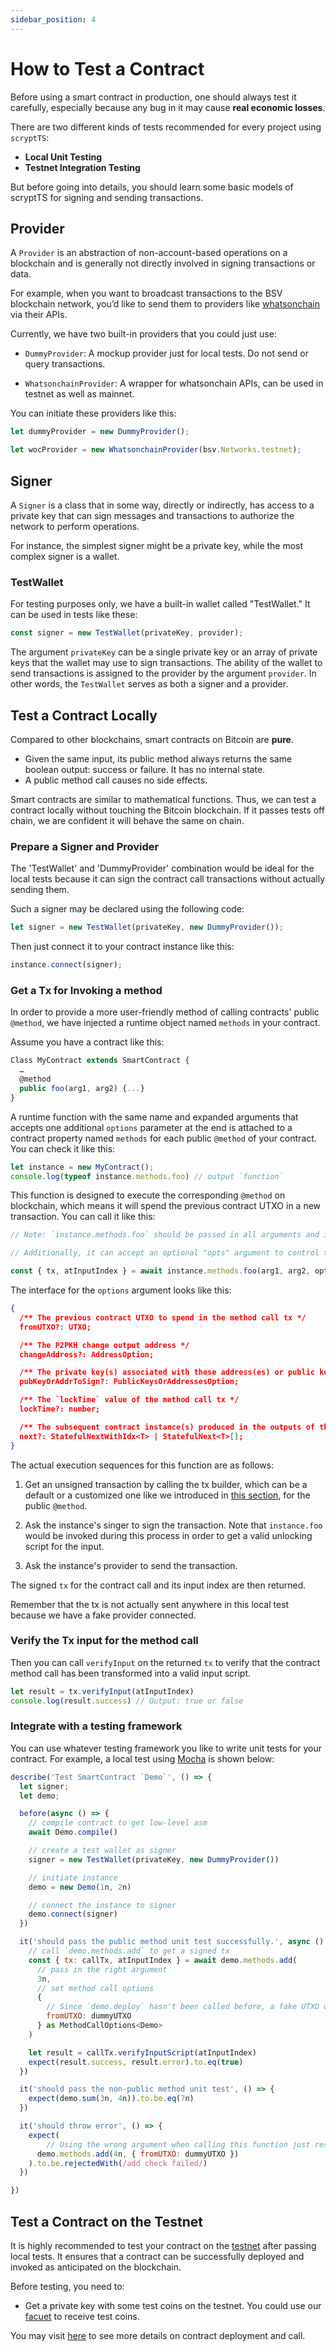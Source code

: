 ```yaml
---
sidebar_position: 4
---
```

 
# How to Test a Contract
 
Before using a smart contract in production, one should always test it carefully, especially because any bug in it may cause **real economic losses**.
 
There are two different kinds of tests recommended for every project using `scryptTS`:
 
* **Local Unit Testing**
* **Testnet Integration Testing**

But before going into details, you should learn some basic models of scryptTS for signing and sending transactions.

## Provider

A `Provider` is an abstraction of non-account-based operations on a blockchain and is generally not directly involved in signing transactions or data.

For example, when you want to broadcast transactions to the BSV blockchain network, you’d like to send them to providers like [whatsonchain](https://whatsonchain.com/) via their APIs.

Currently, we have two built-in providers that you could just use:

* `DummyProvider`: A mockup provider just for local tests. Do not send or query transactions.

* `WhatsonchainProvider`: A wrapper for whatsonchain APIs, can be used in testnet as well as mainnet.

You can initiate these providers like this:

```ts
let dummyProvider = new DummyProvider();

let wocProvider = new WhatsonchainProvider(bsv.Networks.testnet);
```

## Signer 

A `Signer` is a class that in some way, directly or indirectly, has access to a private key that can sign messages and transactions to authorize the network to perform operations.

For instance, the simplest signer might be a private key, while the most complex signer is a wallet.

### TestWallet

For testing purposes only, we have a built-in wallet called "TestWallet." It can be used in tests like these:

```ts
const signer = new TestWallet(privateKey, provider);
```

The argument `privateKey` can be a single private key or an array of private keys that the wallet may use to sign transactions. The ability of the wallet to send transactions is assigned to the provider by the argument `provider`. In other words, the `TestWallet` serves as both a signer and a provider.

## Test a Contract Locally

Compared to other blockchains, smart contracts on Bitcoin are **pure**.

* Given the same input, its public method always returns the same boolean output: success or failure. It has no internal state.
* A public method call causes no side effects.

Smart contracts are similar to mathematical functions. Thus, we can test a contract locally without touching the Bitcoin blockchain. If it passes tests off chain, we are confident it will behave the same on chain.

### Prepare a Signer and Provider

The 'TestWallet' and 'DummyProvider' combination would be ideal for the local tests because it can sign the contract call transactions without actually sending them. 

Such a signer may be declared using the following code:

```ts
let signer = new TestWallet(privateKey, new DummyProvider());
```

Then just connect it to your contract instance like this:

```ts
instance.connect(signer);
```

### Get a Tx for Invoking a method
 
In order to provide a more user-friendly method of calling contracts' public `@method`, we have injected a runtime object named `methods` in your contract. 

Assume you have a contract like this:

```ts
Class MyContract extends SmartContract {
  …
  @method
  public foo(arg1, arg2) {...}
}
```

A runtime function with the same name and expanded arguments that accepts one additional `options` parameter at the end is attached to a contract property named `methods` for each public `@method` of your contract. You can check it like this:

```ts
let instance = new MyContract();
console.log(typeof instance.methods.foo) // output `function`
```

This function is designed to execute the corresponding `@method` on blockchain, which means it will spend the previous contract UTXO in a new transaction. You can call it like this:

```ts
// Note: `instance.methods.foo` should be passed in all arguments and in the same order that `instance.foo` would take. 

// Additionally, it can accept an optional "opts" argument to control the behavior of the function.

const { tx, atInputIndex } = await instance.methods.foo(arg1, arg2, options);
```

The interface for the `options` argument looks like this:

```json
{
  /** The previous contract UTXO to spend in the method call tx */
  fromUTXO?: UTXO;

  /** The P2PKH change output address */
  changeAddress?: AddressOption;

  /** The private key(s) associated with these address(es) or public key(s) must be used to sign the contract input, and the callback function will receive the results of the signatures as an argument named `sigResponses` */
  pubKeyOrAddrToSign?: PublicKeysOrAddressesOption;

  /** The `lockTime` value of the method call tx */
  lockTime?: number;

  /** The subsequent contract instance(s) produced in the outputs of the method call tx for a stateful contract */
  next?: StatefulNextWithIdx<T> | StatefulNext<T>[];
}

```

The actual execution sequences for this function are as follows:

1. Get an unsigned transaction by calling the tx builder, which can be a default or a customized one like we introduced in [this section](./how-to-build-a-contract-tx#customizedcalltxbuilder), for the public `@method`.

2. Ask the instance's singer to sign the transaction. Note that `instance.foo` would be invoked during this process in order to get a valid unlocking script for the input.

3. Ask the instance's provider to send the transaction.

The signed `tx` for the contract call and its input index are then returned.

Remember that the tx is not actually sent anywhere in this local test because we have a fake provider connected.

### Verify the Tx input for the method call

Then you can call `verifyInput` on the returned `tx` to verify that the contract method call has been transformed into a valid input script.

```ts
let result = tx.verifyInput(atInputIndex)
console.log(result.success) // Output: true or false
```

### Integrate with a testing framework
 
You can use whatever testing framework you like to write unit tests for your contract. For example, a local test using [Mocha](https://mochajs.org/) is shown below:
 
```js
describe('Test SmartContract `Demo`', () => {
  let signer;
  let demo;

  before(async () => {
    // compile contract to get low-level asm
    await Demo.compile() 

    // create a test wallet as signer
    signer = new TestWallet(privateKey, new DummyProvider())

    // initiate instance
    demo = new Demo(1n, 2n)

    // connect the instance to signer
    demo.connect(signer)
  })

  it('should pass the public method unit test successfully.', async () => {
    // call `demo.methods.add` to get a signed tx 
    const { tx: callTx, atInputIndex } = await demo.methods.add(
      // pass in the right argument
      3n,
      // set method call options
      {
        // Since `demo.deploy` hasn't been called before, a fake UTXO of the contract should be passed in.
        fromUTXO: dummyUTXO  
      } as MethodCallOptions<Demo>
    )

    let result = callTx.verifyInputScript(atInputIndex)
    expect(result.success, result.error).to.eq(true)
  })

  it('should pass the non-public method unit test', () => {
    expect(demo.sum(3n, 4n)).to.be.eq(7n)
  })

  it('should throw error', () => {
    expect(
	    // Using the wrong argument when calling this function just results in an error.
      demo.methods.add(4n, { fromUTXO: dummyUTXO })
    ).to.be.rejectedWith(/add check failed/)
  })

})
```
 
## Test a Contract on the Testnet
 
It is highly recommended to test your contract on the [testnet](https://test.whatsonchain.com/) after passing local tests. It ensures that a contract can be successfully deployed and invoked as anticipated on the blockchain.
 
Before testing, you need to:
 
* Get a private key with some test coins on the testnet. You could use our [facuet](https://scrypt.io/#faucet) to receive test coins.

You may visit [here](./how-to-deploy-and-call-a-contract.md) to see more details on contract deployment and call.


